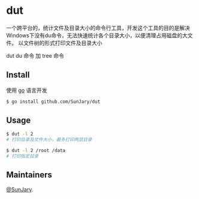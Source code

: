# dut

一个跨平台的，统计文件及目录大小的命令行工具，开发这个工具的目的是解决Windows下没有du命令，无法快速统计各个目录大小，以便清理占用磁盘的大文件。
以文件树的形式打印文件及目录大小

dut du 命令 加 tree 命令 

## Install

使用 [go](http://go.dev) 语言开发 

```sh
$ go install github.com/SunJary/dut
```

## Usage


```sh
$ dut -l 2
# 打印目录及文件大小，最多打印两层目录
```

```sh
$ dut -l 2 /root /data
# 打印指定目录
```

## Maintainers

[@SunJary](https://github.com/SunJary).
